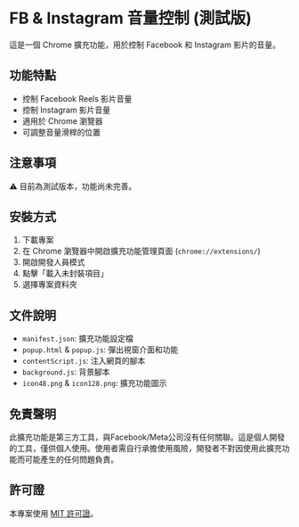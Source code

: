 # FB & Instagram 音量控制 (測試版)

這是一個 Chrome 擴充功能，用於控制 Facebook 和 Instagram 影片的音量。

## 功能特點
- 控制 Facebook Reels 影片音量
- 控制 Instagram 影片音量
- 適用於 Chrome 瀏覽器
- 可調整音量滑桿的位置

## 注意事項
⚠️ 目前為測試版本，功能尚未完善。

## 安裝方式
1. 下載專案
2. 在 Chrome 瀏覽器中開啟擴充功能管理頁面 (`chrome://extensions/`)
3. 開啟開發人員模式
4. 點擊「載入未封裝項目」
5. 選擇專案資料夾

## 文件說明
- `manifest.json`: 擴充功能設定檔
- `popup.html` & `popup.js`: 彈出視窗介面和功能
- `contentScript.js`: 注入網頁的腳本
- `background.js`: 背景腳本
- `icon48.png` & `icon128.png`: 擴充功能圖示

## 免責聲明
此擴充功能是第三方工具，與Facebook/Meta公司沒有任何關聯。這是個人開發的工具，僅供個人使用。使用者需自行承擔使用風險，開發者不對因使用此擴充功能而可能產生的任何問題負責。

## 許可證
本專案使用 [MIT 許可證](LICENSE)。
